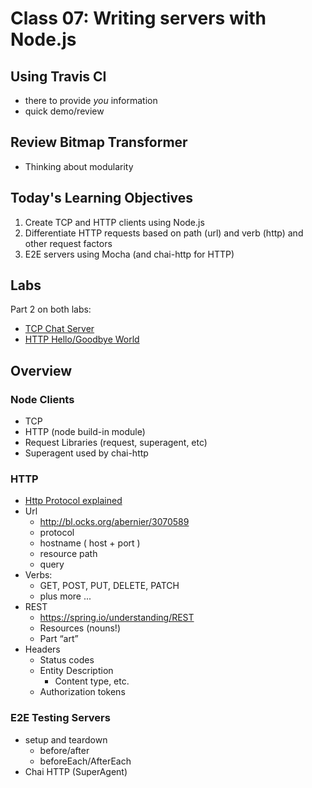 # Class 07: Writing servers with Node.js

## Using Travis CI

* there to provide _you_ information
* quick demo/review

## Review Bitmap Transformer

* Thinking about modularity

## Today's Learning Objectives

1. Create TCP and HTTP clients using Node.js
2. Differentiate HTTP requests based on path (url) and verb (http) and other request factors
3. E2E servers using Mocha (and chai-http for HTTP)

## Labs

Part 2 on both labs:

* [TCP Chat Server](https://github.com/codefellows-portland-javascript-401d2/tcp-chat-server)
* [HTTP Hello/Goodbye World](https://github.com/codefellows-portland-javascript-401d2/http-hello-goodbye-world)

## Overview

### Node Clients

* TCP
* HTTP (node build-in module)
* Request Libraries (request, superagent, etc)
* Superagent used by chai-http


### HTTP

* [ Http Protocol explained ](http://code.tutsplus.com/tutorials/http-the-protocol-every-web-developer-must-know-part-1--net-31177)
* Url
	* http://bl.ocks.org/abernier/3070589
	* protocol
	* hostname ( host + port )
	* resource path
	* query
* Verbs: 
	* GET, POST, PUT, DELETE, PATCH
	* plus more ...
* REST
	* https://spring.io/understanding/REST
	* Resources (nouns!)
	* Part “art”
* Headers
	* Status codes
	* Entity Description
		* Content type, etc.
	* Authorization tokens

### E2E Testing Servers

* setup and teardown
	* before/after
	* beforeEach/AfterEach
* Chai HTTP (SuperAgent)
